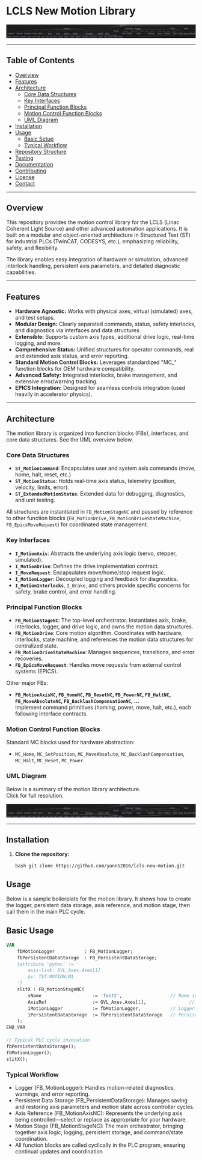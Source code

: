 # LCLS New Motion Library

[![UML Architecture](docs/motion_library_architecture.svg)](docs/motion_library_architecture.svg)

---

## Table of Contents

- [Overview](#overview)
- [Features](#features)
- [Architecture](#architecture)
  - [Core Data Structures](#core-data-structures)
  - [Key Interfaces](#key-interfaces)
  - [Principal Function Blocks](#principal-function-blocks)
  - [Motion Control Function Blocks](#motion-control-function-blocks)
  - [UML Diagram](#uml-diagram)
- [Installation](#installation)
- [Usage](#usage)
  - [Basic Setup](#basic-setup)
  - [Typical Workflow](#typical-workflow)
- [Repository Structure](#repository-structure)
- [Testing](#testing)
- [Documentation](#documentation)
- [Contributing](#contributing)
- [License](#license)
- [Contact](#contact)

---

## Overview

This repository provides the motion control library for the LCLS (Linac Coherent Light Source) and other advanced automation applications. It is built on a modular and object-oriented architecture in Structured Text (ST) for industrial PLCs (TwinCAT, CODESYS, etc.), emphasizing reliability, safety, and flexibility.

The library enables easy integration of hardware or simulation, advanced interlock handling, persistent axis parameters, and detailed diagnostic capabilities.

---

## Features

- **Hardware Agnostic:** Works with physical axes, virtual (simulated) axes, and test setups.
- **Modular Design:** Clearly separated commands, status, safety interlocks, and diagnostics via interfaces and data structures.
- **Extensible:** Supports custom axis types, additional drive logic, real-time logging, and more.
- **Comprehensive Status:** Unified structures for operator commands, real and extended axis status, and error reporting.
- **Standard Motion Control Blocks:** Leverages standardized "MC_" function blocks for OEM hardware compatibility.
- **Advanced Safety:** Integrated interlocks, brake management, and extensive error/warning tracking.
- **EPICS Integration:** Designed for seamless controls integration (used heavily in accelerator physics).

---

## Architecture

The motion library is organized into function blocks (FBs), interfaces, and core data structures. See the UML overview below.

### Core Data Structures

- **`ST_MotionCommand`**: Encapsulates user and system axis commands (move, home, halt, reset, etc.)
- **`ST_MotionStatus`**: Holds real-time axis status, telemetry (position, velocity, limits, error).
- **`ST_ExtendedMotionStatus`**: Extended data for debugging, diagnostics, and unit testing.

All structures are instantiated in `FB_MotionStageNC` and passed by reference to other function blocks (`FB_MotionDrive`, `FB_MotionDriveStateMachine`, `FB_EpicsMoveRequest`) for coordinated state management.

### Key Interfaces

- **`I_MotionAxis`**: Abstracts the underlying axis logic (servo, stepper, simulated).
- **`I_MotionDrive`**: Defines the drive implementation contract.
- **`I_MoveRequest`**: Encapsulates move/home/stop request logic.
- **`I_MotionLogger`**: Decoupled logging and feedback for diagnostics.
- **`I_MotionInterlocks`**, `I_Brake`, and others provide specific concerns for safety, brake control, and error handling.

### Principal Function Blocks

- **`FB_MotionStageNC`**: The top-level orchestrator. Instantiates axis, brake, interlocks, logger, and drive logic, and owns the motion data structures.
- **`FB_MotionDrive`**: Core motion algorithm. Coordinates with hardware, interlocks, state machine, and references the motion data structures for centralized state.
- **`FB_MotionDriveStateMachine`**: Manages sequences, transitions, and error recoveries.
- **`FB_EpicsMoveRequest`**: Handles move requests from external control systems (EPICS).

Other major FBs:
- **`FB_MotionAxisNC`, `FB_HomeNC`, `FB_ResetNC`, `FB_PowerNC`, `FB_HaltNC`, `FB_MoveAbsoluteNC`, `FB_BacklashCompensationNC`, ...**  
  Implement command primitives (homing, power, move, halt, etc.), each following interface contracts.

### Motion Control Function Blocks

Standard MC blocks used for hardware abstraction:
- `MC_Home`, `MC_SetPosition`, `MC_MoveAbsolute`, `MC_BacklashCompensation`, `MC_Halt`, `MC_Reset`, `MC_Power`.

### UML Diagram

Below is a summary of the motion library architecture.  
Click for full resolution.

[![Motion Library UML](docs/motion_library_architecture.svg)](docs/motion_library_architecture.svg)

---

## Installation

1. **Clone the repository:**
   ```
   bash git clone https://github.com/yannS2016/lcls-new-motion.git
   ```

## Usage
Below is a sample boilerplate for the motion library. It shows how to create the logger, persistent data storage, axis reference, and motion stage, then call them in the main PLC cycle.
## Basic Usage
```pascal
VAR
    fbMotionLogger           : FB_MotionLogger;
    fbPersistentDataStorage  : FB_PersistentDataStorage;
	{attribute 'pytmc' := '
		axis-link: GVL_Axes.Axes[1]
		pv: TST:MOTION:M1
	'}
    slitX : FB_MotionStageNC(
        sName                   := 'Test2',                  // Name identifier for the motion stage
        AxisRef                 := GVL_Axes.Axes[1],                // Reference to the axis function block
        iMotionLogger           := fbMotionLogger,           // Logger interface
        iPersistentDataStorage  := fbPersistentDataStorage   // Persistent data storage interface
    );
END_VAR

// Typical PLC cycle invocation
fbPersistentDataStorage();
fbMotionLogger();
slitX();
```
### Typical Workflow

- Logger (FB_MotionLogger): Handles motion-related diagnostics, warnings, and error reporting.
- Persistent Data Storage (FB_PersistentDataStorage): Manages saving and restoring axis parameters and motion state across controller cycles.
- Axis Reference (FB_MotionAxisNC): Represents the underlying axis being controlled—select or replace as appropriate for your hardware.
- Motion Stage (FB_MotionStageNC): The main orchestrator, bringing together axis logic, logging, persistent storage, and command/state coordination.
- All function blocks are called cyclically in the PLC program, ensuring continual updates and coordination
